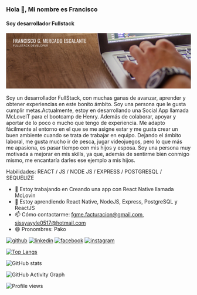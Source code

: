 ### Hola 👋, Mi nombre es Francisco
#### Soy desarrollador Fullstack
![Soy desarrollador Fullstack](https://github.com/pakomercado0517/PakoMercado/blob/main/Azul%20Vector%20Ilustraciones%20General%20LinkedIn%20Banner.png?raw=)

Soy un desarrollador FullStack, con muchas ganas de avanzar, aprender y obtener experiencias en este bonito ámbito. Soy una persona que le gusta cumplir metas.Actualmente, estoy en desarrollando una Social App llamada McLoveIT para el bootcamp de Henry. Además de colaborar, apoyar y aportar de lo poco o mucho que tengo de experiencia. Me adapto fácilmente al entorno en el que se me asigne estar y me gusta crear un buen ambiente cuando se trata de trabajar en equipo. Dejando el ámbito laboral, me gusta mucho ir de pesca, jugar videojuegos, pero lo que más me apasiona, es pasar tiempo con mis hijos y esposa. Soy una persona muy motivada a mejorar en mis skills, ya que, además de sentirme bien conmigo mismo, me encantaría darles ese ejemplo a mis hijos.

Habilidades:  REACT / JS / NODE JS / EXPRESS / POSTGRESQL / SEQUELIZE

- 🔭 Estoy trabajando en Creando una app con React Native llamada McLovin 
- 🌱 Estoy aprendiendo React Native, NodeJS, Express, PostgreSQL y ReactJS 
- 📫 Cómo contactarme: fgme.facturacion@gmail.com, sissyayyle0517@hotmail.com 
- 😄 Pronombres: Pako 


[<img src='https://cdn.jsdelivr.net/npm/simple-icons@3.0.1/icons/github.svg' alt='github' height='40'>](https://github.com/pakomercado0517)  [<img src='https://cdn.jsdelivr.net/npm/simple-icons@3.0.1/icons/linkedin.svg' alt='linkedin' height='40'>](https://www.linkedin.com/in/francisco-mercado-escalante/)  [<img src='https://cdn.jsdelivr.net/npm/simple-icons@3.0.1/icons/facebook.svg' alt='facebook' height='40'>](https://www.facebook.com/PakoMercado85)  [<img src='https://cdn.jsdelivr.net/npm/simple-icons@3.0.1/icons/instagram.svg' alt='instagram' height='40'>](https://www.instagram.com/pakomercado0517/)  

[![Top Langs](https://github-readme-stats.vercel.app/api/top-langs/?username=pakomercado0517)](https://github.com/anuraghazra/github-readme-stats)

![GitHub stats](https://github-readme-stats.vercel.app/api?username=pakomercado0517&show_icons=true)  

![GitHub Activity Graph](https://activity-graph.herokuapp.com/graph?username=pakomercado0517)  

![Profile views](https://gpvc.arturio.dev/pakomercado0517)  
